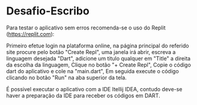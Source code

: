 # Desafio-Escribo

Para testar o aplicativo sem erros recomenda-se o uso do Replit (https://replit.com):

Primeiro efetue login na plataforma online, na página principal do referido site procure pelo botão "Create Repl", 
uma janela irá abrir, escreva a linguagem desejada "Dart", 
adicione um titulo qualquer em "Title" a direita da escolha da linguagem, 
Clique no botão "+ Create Repl", Copie o código dart do aplicativo e cole na "main.dart", 
Em seguida execute o código clicando no botão "Run" na aba superior da tela.

É possivel executar o aplicativo com a IDE Itellij IDEA, contudo deve-se haver a preparação da IDE para receber os códigos em DART.
